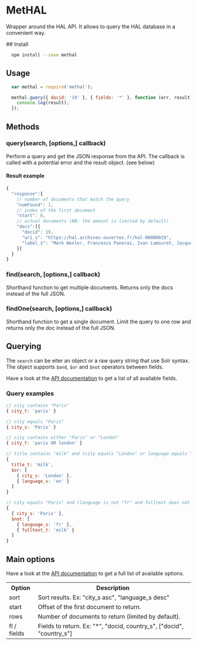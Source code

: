 # MetHAL

Wrapper around the HAL API. It allows to query the HAL database in a convenient way.

## Install
```bash
  npm install --save methal
```

## Usage
```javascript
  var methal = require('methal');

  methal.query({ docid: '19' }, { fields: '*' }, function (err, result) {
    console.log(result);
  });
```

## Methods
### query(search, [options,] callback)
Perform a query and get the JSON response from the API. The callback is called with a potential error and the result object. (see below)

#### Result example
```javascript
{
  "response":{
    // number of documents that match the query
    "numFound": 1,
    // index of the first document
    "start": 0,
    // actual documents (NB: the amount is limited by default)
    "docs":[{
      "docid": 19,
      "uri_s": "https://hal.archives-ouvertes.fr/hal-00000019",
      "label_s": "Mark Wexler, Francesco Panerai, Ivan Lamouret, Jacques Droulez. Self-motion and the perception of stationary objects. Nature, Nature Publishing Group, 2001, 409, pp.85-88. &lt;hal-00000019&gt;"
    }]
  }
}
```

### find(search, [options,] callback)
Shorthand function to get multiple documents. Returns only the docs instead of the full JSON.

### findOne(search, [options,] callback)
Shorthand function to get a single document. Limit the query to one row and returns only the doc instead of the full JSON.

## Querying
The `search` can be eiter an object or a raw query string that use Solr syntax. The object supports `$and`, `$or` and `$not` operators between fields.

Have a look at the [API documentation](http://api.archives-ouvertes.fr/docs/search/schema/fields/#fields) to get a list of all available fields.

### Query examples
```javascript
// city contains "Paris"
{ city_t: 'paris' }
```
```javascript
// city equals "Paris"
{ city_s: 'Paris' }
```
```javascript
// city contains either "Paris" or "London"
{ city_t: 'paris OR london' }
```
```javascript
// title contains "milk" and (city equals "London" or language equals "en")
{
  title_t: 'milk',
  $or: [
    { city_s: 'London' },
    { language_s: 'en' }
  ]
}
```
```javascript
// city equals "Paris" and (language is not "fr" and fulltext does not contain "milk")
{
  { city_s: 'Paris' },
  $not: [
    { language_s: 'fr' },
    { fulltext_t: 'milk' }
  ]
}
```

## Main options

Have a look at the [API documentation](http://api.archives-ouvertes.fr/docs/search/#sort) to get a full list of available options.

<table>
  <tr>
    <th>Option</th>
    <th>Description</th>
  </tr>
  <tr>
    <td>sort</td>
    <td>Sort results. Ex: "city_s asc", "language_s desc"</td>
  </tr>
  <tr>
    <td>start</td>
    <td>Offset of the first document to return.</td>
  </tr>
  <tr>
    <td>rows</td>
    <td>Number of documents to return (limited by default).</td>
  </tr>
  <tr>
    <td>fl / fields</td>
    <td>Fields to return. Ex: "*", "docid, country_s", ["docid", "country_s"]</td>
  </tr>
</table>
